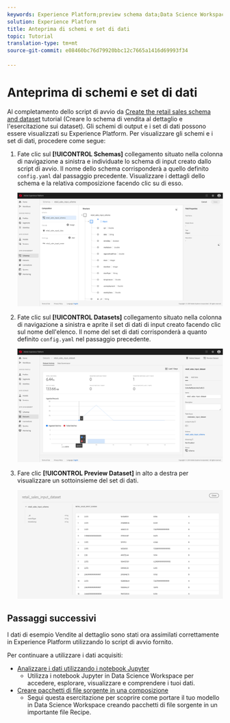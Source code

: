```yaml
---
keywords: Experience Platform;preview schema data;Data Science Workspace;popular topics
solution: Experience Platform
title: Anteprima di schemi e set di dati
topic: Tutorial
translation-type: tm+mt
source-git-commit: e08460bc76d79920bbc12c7665a1416d69993f34

---
```



# Anteprima di schemi e set di dati

Al completamento dello script di avvio da [Create the retail sales schema and dataset](./create-retails-sales-dataset.md) tutorial (Creare lo schema di vendita al dettaglio e l&#39;esercitazione sui dataset). Gli schemi di output e i set di dati possono essere visualizzati su Experience Platform. Per visualizzare gli schemi e i set di dati, procedere come segue:

1. Fate clic sul **[!UICONTROL Schemas]** collegamento situato nella colonna di navigazione a sinistra e individuate lo schema di input creato dallo script di avvio. Il nome dello schema corrisponderà a quello definito `config.yaml` dal passaggio precedente. Visualizzare i dettagli dello schema e la relativa composizione facendo clic su di esso.

   ![](../images/models-recipes/access-data/schema_overview.png)

2. Fate clic sul **[!UICONTROL Datasets]** collegamento situato nella colonna di navigazione a sinistra e aprite il set di dati di input creato facendo clic sul nome dell&#39;elenco. Il nome del set di dati corrisponderà a quanto definito `config.yaml` nel passaggio precedente.

   ![](../images/models-recipes/access-data/dataset_overview.png)

3. Fare clic **[!UICONTROL Preview Dataset]** in alto a destra per visualizzare un sottoinsieme del set di dati.

   ![](../images/models-recipes/access-data/preview_dataset.png)

## Passaggi successivi

I dati di esempio Vendite al dettaglio sono stati ora assimilati correttamente in Experience Platform utilizzando lo script di avvio fornito.

Per continuare a utilizzare i dati acquisiti:
- [Analizzare i dati utilizzando i notebook Jupyter](../jupyterlab/analyze-your-data.md)
   - Utilizza i notebook Jupyter in Data Science Workspace per accedere, esplorare, visualizzare e comprendere i tuoi dati.
- [Creare pacchetti di file sorgente in una composizione](./package-source-files-recipe.md)
   - Segui questa esercitazione per scoprire come portare il tuo modello in Data Science Workspace creando pacchetti di file sorgente in un importante file Recipe.